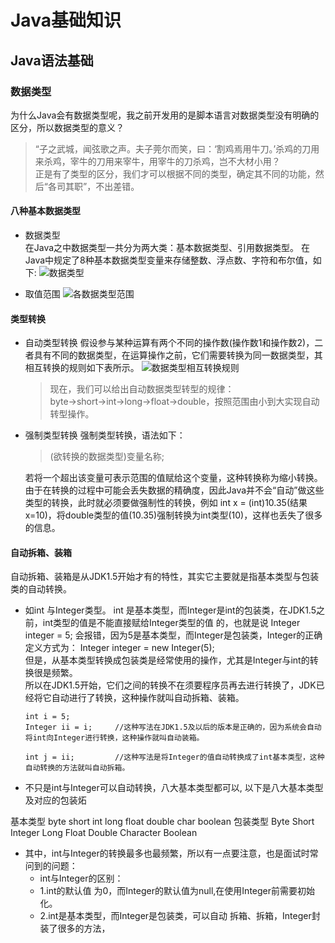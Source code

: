 # Java基础知识

## Java语法基础

### 数据类型

  为什么Java会有数据类型呢，我之前开发用的是脚本语言对数据类型没有明确的区分，所以数据类型的意义？  
>  “子之武城，闻弦歌之声。夫子莞尔而笑，曰：‘割鸡焉用牛刀。’杀鸡的刀用来杀鸡，宰牛的刀用来宰牛，用宰牛的刀杀鸡，岂不大材小用？  
>  正是有了类型的区分，我们才可以根据不同的类型，确定其不同的功能，然后“各司其职”，不出差错。

#### 八种基本数据类型

* 数据类型  
在Java之中数据类型一共分为两大类：基本数据类型、引用数据类型。
在Java中规定了8种基本数据类型变量来存储整数、浮点数、字符和布尔值，如下:
![数据类型](http://graph.guoyw.com/Java_notes/JavaSE/%E6%95%B0%E6%8D%AE%E7%B1%BB%E5%9E%8B.png)

* 取值范围
![各数据类型范围](http://graph.guoyw.com/Java_notes/JavaSE/%E5%8F%96%E5%80%BC%E8%8C%83%E5%9B%B4.png)

#### 类型转换

* 自动类型转换
  假设参与某种运算有两个不同的操作数(操作数1和操作数2)，二者具有不同的数据类型，在运算操作之前，它们需要转换为同一数据类型，其相互转换的规则如下表所示。
  ![数据类型相互转换规则](http://graph.guoyw.com/Java_notes/JavaSE/%E6%95%B0%E6%8D%AE%E7%B1%BB%E5%9E%8B%E8%87%AA%E5%8A%A8%E8%BD%AC%E6%8D%A2.png)
  >现在，我们可以给出自动数据类型转型的规律：byte→short→int→long→float→double，按照范围由小到大实现自动转型操作。
  
* 强制类型转换
   强制类型转换，语法如下：
   > (欲转换的数据类型)变量名称;  
   
   若将一个超出该变量可表示范围的值赋给这个变量，这种转换称为缩小转换。由于在转换的过程中可能会丢失数据的精确度，因此Java并不会“自动”做这些类型的转换，此时就必须要做强制性的转换，例如 int x = (int)10.35(结果x=10)，将double类型的值(10.35)强制转换为int类型(10)，这样也丢失了很多的信息。
 
#### 自动拆箱、装箱
 自动拆箱、装箱是从JDK1.5开始才有的特性，其实它主要就是指基本类型与包装类的自动转换。
 
 * 如int 与Integer类型。
   int 是基本类型，而Integer是int的包装类，在JDK1.5之前，int类型的值是不能直接赋给Integer类型的值 的，也就是说 Integer integer = 5; 会报错，因为5是基本类型，而Integer是包装类，Integer的正确定义方式为： 
    Integer integer = new Integer(5);  
    但是，从基本类型转换成包装类是经常使用的操作，尤其是Integer与int的转换很是频繁。  
    所以在JDK1.5开始，它们之间的转换不在须要程序员再去进行转换了，JDK已经将它自动进行了转换，这种操作就叫自动拆箱、装箱。
    ```
    int i = 5;
    Integer ii = i;     //这种写法在JDK1.5及以后的版本是正确的，因为系统会自动将int向Integer进行转换，这种操作就叫自动装箱。

    int j = ii;         //这种写法是将Integer的值自动转换成了int基本类型，这种自动转换的方法就叫自动拆箱。
    ```
    
 * 不只是int与Integer可以自动转换，八大基本类型都可以, 以下是八大基本类型及对应的包装炻

  基本类型 byte short int long float double char boolean 
  包装类型 Byte Short Integer Long Float Double Character Boolean

* 其中，int与Integer的转换最多也最频繁，所以有一点要注意，也是面试时常问到的问题： 
  * int与Integer的区别： 
   * 1.int的默认值 为0，而Integer的默认值为null,在使用Integer前需要初始化。 
   * 2.int是基本类型，而Integer是包装类，可以自动 拆箱、拆箱，Integer封装了很多的方法，
    
 
 
